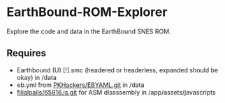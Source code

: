 EarthBound-ROM-Explorer
=======================

Explore the code and data in the EarthBound SNES ROM.

Requires
--------
* Earthbound (U) [!].smc (headered or headerless, expanded should be okay) in /data
* eb.yml from [PKHackers/EBYAML.git](http://www.github.com/PKHackers/EBYAML) in /data
* [filialpails/65816.js.git](http://www.github.com/filialpails/65816.js) for ASM disassembly in /app/assets/javascripts
